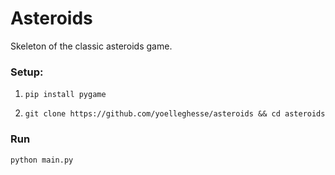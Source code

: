 # Asteroids

Skeleton of the classic asteroids game.

### Setup:

1. ``pip install pygame ``

2. `` git clone https://github.com/yoelleghesse/asteroids
&& cd asteroids
``

### Run
`` python main.py
``
